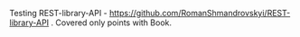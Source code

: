 Testing REST-library-API - https://github.com/RomanShmandrovskyi/REST-library-API .
Covered only points with Book.
